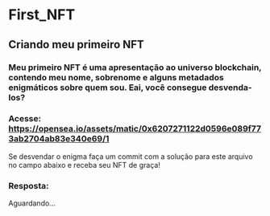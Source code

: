 # First_NFT

## Criando meu primeiro NFT

### Meu primeiro NFT é uma apresentação ao universo blockchain, contendo meu nome, sobrenome e alguns metadados enigmáticos sobre quem sou. Eai, você consegue desvenda-los?

### Acesse: https://opensea.io/assets/matic/0x6207271122d0596e089f773ab2704ab83e340e69/1

Se desvendar o enigma faça um commit com a solução para este arquivo no campo abaixo e receba seu NFT de graça!

### Resposta:

Aguardando...